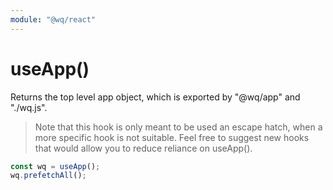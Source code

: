 ```yaml
---
module: "@wq/react"
---
```


# useApp()

Returns the top level app object, which is exported by "@wq/app" and "./wq.js".

> Note that this hook is only meant to be used an escape hatch, when a more specific hook is not suitable.  Feel free to suggest new hooks that would allow you to reduce reliance on useApp().

```js
const wq = useApp();
wq.prefetchAll();
```
